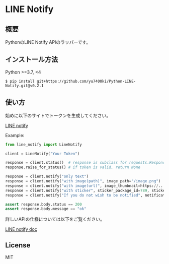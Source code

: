 # LINE Notify

## 概要

PythonのLINE Notify APIのラッパーです。

## インストール方法

Python >=3.7, <4

```
$ pip install git+https://github.com/yu7400ki/Python-LINE-Notify.git@v0.2.1
```

## 使い方

始めに以下のサイトでトークンを生成してください。

[LINE notify](https://notify-bot.line.me/ja/)

Example:

```Python
from line_notify import LineNotify

client = LineNotify("Your Token")

response = client.status()  # response is subclass for requests.Response
response.raise_for_status() # if token is valid, return None

response = client.notify("only text")
response = client.notify("with image(path)", image_path="/image.png")
response = client.notify("with image(url)", image_thumbnail=https://..., image_fullsize=https://...)
response = client.notify("with sticker", sticker_package_id=789, sticker_id=10859)
response = client.notify("If you do not wish to be notified", notification_disabled=True)

assert response.body.status == 200
assert response.body.message == "ok"
```

詳しいAPIの仕様については以下をご覧ください。

[LINE notify doc](https://notify-bot.line.me/doc/)

## License

MIT
